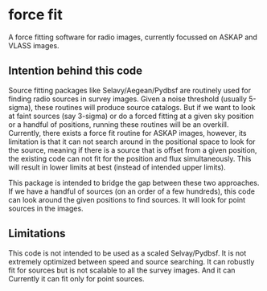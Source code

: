# force fit
A force fitting software for radio images, currently focussed on 
ASKAP and VLASS images. 

## Intention behind this code
Source fitting packages like Selavy/Aegean/Pydbsf are routinely 
used for finding radio sources in survey images. Given a noise
threshold (usually 5-sigma), these routines will produce source
catalogs. But if we want to look at faint sources (say 3-sigma)
or do a forced fitting at a given sky position or a handful of 
positions, running these routines will be an overkill. Currently,
there exists a force fit routine for ASKAP images, however, its
limitation is that it can not search around in the positional 
space to look for the source, meaning if there is a source that is 
offset from a given position, the existing code can not fit for
the position and flux simultaneously. This will result in lower 
limits at best (instead of intended upper limits). 

This package is intended to bridge the gap between these two
approaches. If we have a handful of sources (on an order of 
a few hundreds), this code can look around the given positions
to find sources. It will look for point sources in the images.

## Limitations
This code is not intended to be used as a scaled Selvay/Pydbsf. It 
is not extremely optimized between speed and source searching.
It can robustly fit for sources but is not scalable to all the
survey images. And it can Currently it can fit only for point 
sources.

